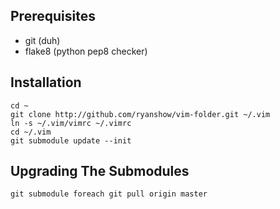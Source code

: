 Prerequisites
-------------

- git         (duh)
- flake8      (python pep8 checker)


Installation
------------

    cd ~
    git clone http://github.com/ryanshow/vim-folder.git ~/.vim
    ln -s ~/.vim/vimrc ~/.vimrc
    cd ~/.vim
    git submodule update --init


Upgrading The Submodules
------------------------

    git submodule foreach git pull origin master
